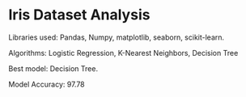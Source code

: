 # Iris Dataset Analysis

Libraries used: Pandas, Numpy, matplotlib, seaborn, scikit-learn.

Algorithms: Logistic Regression, K-Nearest Neighbors, Decision Tree

Best model: Decision Tree. 

Model Accuracy: 97.78
